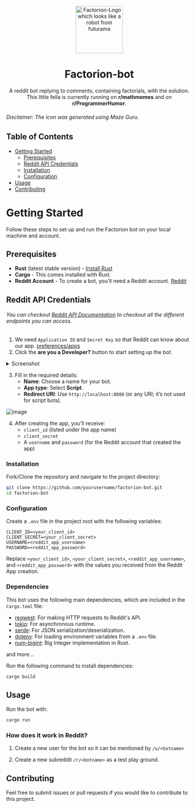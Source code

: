 <p align="center">
    <img alt="Factorion-Logo which looks like a robot from futurama" src=".github/image_no_bg.png" width="128px">
</p>

<h1 align="center"> Factorion-bot </h1>

<p align="center"> 
A reddit bot replying to comments, containing factorials, with the solution.  
This little fella is currently running on <b>r/mathmemes</b> and on <b>r/ProgrammerHumor</b>. 
</p>

###### Disclaimer: The icon was generated using Maze Guru.

## Table of Contents

- [Getting Started](#getting-started)
  - [Prerequisites](#prerequisites)
  - [Reddit API Credentials](#reddit-api-credentials)
  - [Installation](#installation)
  - [Configuration](#configuration)
- [Usage](#usage)
- [Contributing](#contributing)

# Getting Started

Follow these steps to set up and run the Factorion bot on your local machine and account.

## Prerequisites
- **Rust** (latest stable version) - [Install Rust](https://www.rust-lang.org/tools/install)
- **Cargo** - This comes installed with Rust.
- **Reddit Account** - To create a bot, you'll need a Reddit account. [Reddit](https://www.reddit.com/)
  
## Reddit API Credentials
###### You can checkout [Reddit API Documentation](https://www.reddit.com/dev/api) to checkout all the different endpoints you can access. 
1. We need `Application ID` and `Secret Key` so that Reddit can know about our app. [preferences/apps](https://www.reddit.com/prefs/apps)
2. Click the <b>are you a Developer?</b> button to start setting up the bot.

<details>
<summary>Screenshot</summary>
![image](https://github.com/user-attachments/assets/140056ac-91ce-4178-8703-19451357adce)
</details>

3. Fill in the required details:
   - **Name**: Choose a name for your bot.
   - **App type**: Select **Script**.
   - **Redirect URI**: Use `http://localhost:8080` (or any URI; it’s not used for script bots).
     
![image](https://github.com/user-attachments/assets/2450994a-14cf-4f46-9f71-518ceb0c59f5)

4. After creating the app, you'll receive:
   - `client_id` (listed under the app name)
   - `client_secret`
   - A `username` and `password` (for the Reddit account that created the app)


### Installation

Fork/Clone the repository and navigate to the project directory:

```bash
git clone https://github.com/yourusername/factorion-bot.git
cd factorion-bot
```

### Configuration

Create a `.env` file in the project root with the following variables:

```env
CLIENT_ID=<your_client_id>
CLIENT_SECRET=<your_client_secret>
USERNAME=<reddit_app_username>
PASSWORD=<reddit_app_password>
```

Replace `<your_client_id>`, `<your_client_secret>`, `<reddit_app_username>`, and `<reddit_app_password>` with the values you received from the Reddit App creation.

### Dependencies

This bot uses the following main dependencies, which are included in the `Cargo.toml` file:

- [reqwest](https://docs.rs/reqwest/): For making HTTP requests to Reddit's API.
- [tokio](https://docs.rs/tokio/): For asynchronous runtime.
- [serde](https://docs.rs/serde/): For JSON serialization/deserialization.
- [dotenv](https://docs.rs/dotenv/): For loading environment variables from a `.env` file.
- [num-bigint](https://docs.rs/num-bigint/latest/num_bigint/): Big Integer implementation in Rust.

and more...

Run the following command to install dependencies:

```bash
cargo build
```

## Usage

Run the bot with:

```bash
cargo run
```
### How does it work in Reddit?
1. Create a new user for the bot so it can be mentioned by `/u/<botname>`

2. Create a new subreddit `/r/<botname>` as a test play ground.

## Contributing

Feel free to submit issues or pull requests if you would like to contribute to this project.
